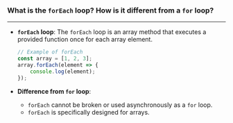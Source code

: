 ### What is the `forEach` loop? How is it different from a `for` loop?
---
- **`forEach` loop**: The `forEach` loop is an array method that executes a provided function once for each array element.
  
  ```javascript
  // Example of forEach
  const array = [1, 2, 3];
  array.forEach(element => {
      console.log(element);
  });
  ```

- **Difference from `for` loop**:
  - `forEach` cannot be broken or used asynchronously as a `for` loop.
  - `forEach` is specifically designed for arrays.
